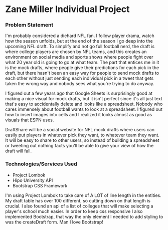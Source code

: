 # Zane Miller Individual Project

### Problem Statement

I'm probably considered a diehard NFL fan. I follow player drama, watch how the season unfolds, but at the end of the season I
go deep into the upcoming NFL draft. To simplify and not go full football nerd, the draft is where college players are chosen
by NFL teams, and this creates an environment on social media and sports shows where people fight over what 20 year old
is going to go at what team. The part that entices me in it is the mock drafts, where people give their predictions for
each pick in the draft, but there hasn't been an easy way for people to send mock drafts to each other without just sending
each individual pick in a tweet that gets taken the wrong way and nobody sees what you're trying to do anyway.

I figured out a few years ago that Google Sheets is surprisingly good at making a nice visual for mock drafts, but it isn't
perfect since it's all just text that's easy to accidentally delete and looks like a spreadsheet. Nobody who cares immensely
about football wants to look at a spreadsheet. I figured out how to insert images into cells and I realized it looks almost
as good as visuals that ESPN uses.

DraftShare will be a social website for NFL mock drafts where users can easily put players in whatever pick they want, to
whatever team they want. It will be easy to share to other users, so instead of building a spreadsheet or tweeting out
nothing facts you'll be able to give your view of how the draft will fall.

### Technologies/Services Used
* Project Lombok
* Hipo University API
* Bootstrap CSS Framework

I'm using Project Lombok to take care of A LOT of line length in the entities. My draft table has over 100 different,
so cutting down on that length is crucial. I also found an api of a list of colleges that will make selecting a player's
  school much easier. In order to keep css responsive I also implemented Bootstrap, that way the only element I needed
to add styling to was the createDraft form. Man I love Bootstrap!